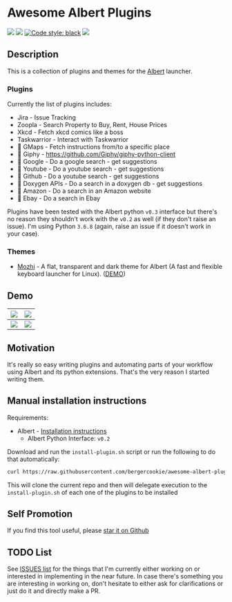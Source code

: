 # Awesome Albert Plugins

<a href="https://www.codacy.com/manual/bergercookie/awesome-albert-plugins">
<img src="https://api.codacy.com/project/badge/Grade/dbefc49bb5f446488da561c7497bb821"/></a>
<a href=https://github.com/bergercookie/awesome-albert-plugins/blob/master/LICENSE" alt="LICENCE">
<img src="https://img.shields.io/github/license/bergercookie/awesome-albert-plugins.svg" /></a>
<a href="https://github.com/psf/black">
<img alt="Code style: black" src="https://img.shields.io/badge/code%20style-black-000000.svg"></a>
<a href=" https://github.com/bergercookie/awesome-albert-plugins/issues">
<img src="https://img.shields.io/github/issues/bergercookie/awesome-albert-plugins/awesome-albert-plugins.svg"></a>

## Description

This is a collection of plugins and themes for the
[Albert](https://albertlauncher.github.io/) launcher.

### Plugins

Currently the list of plugins includes:

* Jira - Issue Tracking
* Zoopla - Search Property to Buy, Rent, House Prices
* Xkcd - Fetch xkcd comics like a boss
* Taskwarrior - Interact with Taskwarrior
* :construction: GMaps - Fetch instructions from/to a specific place
* :construction: Giphy - https://github.com/Giphy/giphy-python-client
* :construction: Google - Do a google search - get suggestions
* :construction: Youtube - Do a youtube search - get suggestions
* :construction: Github - Do a youtube search - get suggestions
* :construction: Doxygen APIs - Do a search in a doxygen db - get suggestions
* :construction: Amazon - Do a search in an Amazon website
* :construction: Ebay - Do a search in Ebay

Plugins have been tested with the Albert python `v0.3` interface but there's no
reason they shouldn't work with the `v0.2` as well (if they don't raise an
issue). I'm using Python `3.6.8` (again, raise an issue if it doesn't work in
your case).

### Themes

* [Mozhi](https://github.com/Hsins/Albert-Mozhi) - A flat, transparent and dark theme for Albert (A fast and flexible keyboard launcher for Linux). ([DEMO](https://github.com/Hsins/Albert-Mozhi/blob/master/demo/demo.gif))

## Demo

| ![](https://github.com/bergercookie/awesome-albert-plugins/blob/master/plugins/jira/misc/demo-basic.png) | ![](https://github.com/bergercookie/awesome-albert-plugins/blob/master/plugins/taskwarrior/misc/demo.gif) |
|:---:|:---:|
| ![](https://github.com/bergercookie/awesome-albert-plugins/blob/master/plugins/zoopla/misc/demo.gif) | ![](https://github.com/bergercookie/awesome-albert-plugins/blob/master/plugins/xkcd/misc/demo.gif) |

## Motivation

It's really so easy writing plugins and automating parts of your workflow using Albert and its python extensions. That's the very reason I started writing them.

## Manual installation instructions

Requirements:

- Albert - [Installation instructions](https://albertlauncher.github.io/docs/installing/)
    - Albert Python Interface: ``v0.2``

Download and run the ``install-plugin.sh`` script or run the following to do
that automatically:

```sh
curl https://raw.githubusercontent.com/bergercookie/awesome-albert-plugins/master/install-plugin.sh | bash
```

This will clone the current repo and then will delegate execution to the
`install-plugin.sh` of each one of the plugins to be installed

## Self Promotion

If you find this tool useful, please [star it on
Github](https://github.com/bergercookie/awesome-albert-plugins)

## TODO List

See [ISSUES list](https://github.com/bergercookie/awesome-albert-plugins/issues) for the things
that I'm currently either working on or interested in implementing in the near
future. In case there's something you are interesting in working on, don't
hesitate to either ask for clarifications or just do it and directly make a PR.
